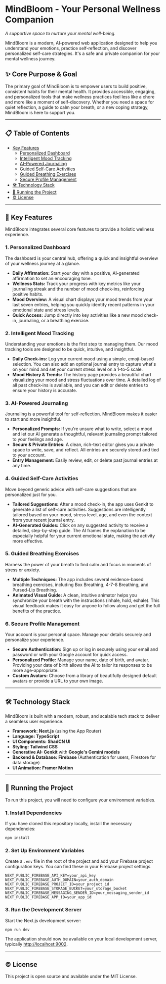 # MindBloom - Your Personal Wellness Companion

_A supportive space to nurture your mental well-being._

MindBloom is a modern, AI-powered web application designed to help you understand your emotions, practice self-reflection, and discover personalized self-care strategies. It's a safe and private companion for your mental wellness journey.

## ✨ Core Purpose & Goal

The primary goal of MindBloom is to empower users to build positive, consistent habits for their mental health. It provides accessible, engaging, and personalized tools that make wellness practices feel less like a chore and more like a moment of self-discovery. Whether you need a space for quiet reflection, a guide to calm your breath, or a new coping strategy, MindBloom is here to support you.

---

## 📋 Table of Contents

- [Key Features](#-key-features)
  - [Personalized Dashboard](#1-personalized-dashboard)
  - [Intelligent Mood Tracking](#2-intelligent-mood-tracking)
  - [AI-Powered Journaling](#3-ai-powered-journaling)
  - [Guided Self-Care Activities](#4-guided-self-care-activities)
  - [Guided Breathing Exercises](#5-guided-breathing-exercises)
  - [Secure Profile Management](#6-secure-profile-management)
- [🛠️ Technology Stack](#️-technology-stack)
- [🚀 Running the Project](#-running-the-project)
- [©️ License](#️-license)

---

## 🚀 Key Features

MindBloom integrates several core features to provide a holistic wellness experience.

### 1. Personalized Dashboard

The dashboard is your central hub, offering a quick and insightful overview of your wellness journey at a glance.

- **Daily Affirmation:** Start your day with a positive, AI-generated affirmation to set an encouraging tone.
- **Wellness Stats:** Track your progress with key metrics like your journaling streak and the number of mood check-ins, reinforcing positive habits.
- **Mood Overview:** A visual chart displays your mood trends from your last seven entries, helping you quickly identify recent patterns in your emotional state and stress levels.
- **Quick Access:** Jump directly into key activities like a new mood check-in, journaling, or a breathing exercise.

### 2. Intelligent Mood Tracking

Understanding your emotions is the first step to managing them. Our mood tracking tools are designed to be quick, intuitive, and insightful.

- **Daily Check-ins:** Log your current mood using a simple, emoji-based selection. You can also add an optional journal entry to capture what's on your mind and set your current stress level on a 1-to-5 scale.
- **Mood History & Trends:** The history page provides a beautiful chart visualizing your mood and stress fluctuations over time. A detailed log of all past check-ins is available, and you can edit or delete entries to ensure your history is accurate.

### 3. AI-Powered Journaling

Journaling is a powerful tool for self-reflection. MindBloom makes it easier to start and more insightful.

- **Personalized Prompts:** If you're unsure what to write, select a mood and let our AI generate a thoughtful, relevant journaling prompt tailored to your feelings and age.
- **Secure & Private Entries:** A clean, rich-text editor gives you a private space to write, save, and reflect. All entries are securely stored and tied to your account.
- **Entry Management:** Easily review, edit, or delete past journal entries at any time.

### 4. Guided Self-Care Activities

Move beyond generic advice with self-care suggestions that are personalized just for you.

- **Tailored Suggestions:** After a mood check-in, the app uses Genkit to generate a list of self-care activities. Suggestions are intelligently tailored based on your mood, stress level, age, and even the context from your recent journal entry.
- **AI-Generated Guides:** Click on any suggested activity to receive a detailed, step-by-step guide. The AI frames the explanation to be especially helpful for your current emotional state, making the activity more effective.

### 5. Guided Breathing Exercises

Harness the power of your breath to find calm and focus in moments of stress or anxiety.

- **Multiple Techniques:** The app includes several evidence-based breathing exercises, including Box Breathing, 4-7-8 Breathing, and Pursed-Lip Breathing.
- **Animated Visual Guide:** A clean, intuitive animator helps you synchronize your breath with the instructions (inhale, hold, exhale). This visual feedback makes it easy for anyone to follow along and get the full benefits of the practice.

### 6. Secure Profile Management

Your account is your personal space. Manage your details securely and personalize your experience.

- **Secure Authentication:** Sign up or log in securely using your email and password or with your Google account for quick access.
- **Personalized Profile:** Manage your name, date of birth, and avatar. Providing your date of birth allows the AI to tailor its responses to be more age-appropriate.
- **Custom Avatars:** Choose from a library of beautifully designed default avatars or provide a URL to your own image.

---

## 🛠️ Technology Stack

MindBloom is built with a modern, robust, and scalable tech stack to deliver a seamless user experience.

- **Framework:** **Next.js** (using the App Router)
- **Language:** **TypeScript**
- **UI Components:** **ShadCN UI**
- **Styling:** **Tailwind CSS**
- **Generative AI:** **Genkit** with **Google's Gemini models**
- **Backend & Database:** **Firebase** (Authentication for users, Firestore for data storage)
- **UI Animation:** **Framer Motion**

---

## 🚀 Running the Project

To run this project, you will need to configure your environment variables.

### 1. Install Dependencies

If you have cloned this repository locally, install the necessary dependencies:
```bash
npm install
```

### 2. Set Up Environment Variables

Create a `.env` file in the root of the project and add your Firebase project configuration keys. You can find these in your Firebase project settings.

```
NEXT_PUBLIC_FIREBASE_API_KEY=your_api_key
NEXT_PUBLIC_FIREBASE_AUTH_DOMAIN=your_auth_domain
NEXT_PUBLIC_FIREBASE_PROJECT_ID=your_project_id
NEXT_PUBLIC_FIREBASE_STORAGE_BUCKET=your_storage_bucket
NEXT_PUBLIC_FIREBASE_MESSAGING_SENDER_ID=your_messaging_sender_id
NEXT_PUBLIC_FIREBASE_APP_ID=your_app_id
```

### 3. Run the Development Server

Start the Next.js development server:
```bash
npm run dev
```

The application should now be available on your local development server, typically [http://localhost:9002](http://localhost:9002).

---

## ©️ License

This project is open source and available under the MIT License.
